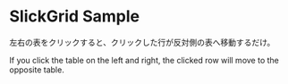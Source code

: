 #  SlickGrid Sample  
  
左右の表をクリックすると、クリックした行が反対側の表へ移動するだけ。  
  
If you click the table on the left and right, the clicked row will move to the opposite table.
